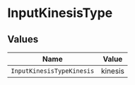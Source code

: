 # InputKinesisType


## Values

| Name                      | Value                     |
| ------------------------- | ------------------------- |
| `InputKinesisTypeKinesis` | kinesis                   |